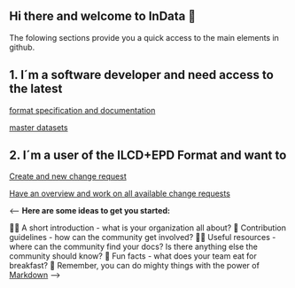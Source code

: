 ## Hi there and welcome to InData 👋
The folowing sections provide you a quick access to the main elements in github.


## 1. I´m a software developer and need access to the latest

[format specification and documentation](https://github.com/InDataWG/ILCD-EPD-Data-Format)

[master datasets](https://github.com/InDataWG/ILCD-EPD-Master-Data)

## 2. I´m a user of the ILCD+EPD Format and want to

[Create and new change request](https://github.com/InDataWG/ILCD-EPD-Data-Format/issues/new)

[Have an overview and work on all available change requests](https://github.com/InDataWG/ILCD-EPD-Data-Format/issues)


<--
**Here are some ideas to get you started:**

🙋‍♀️ A short introduction - what is your organization all about?
🌈 Contribution guidelines - how can the community get involved?
👩‍💻 Useful resources - where can the community find your docs? Is there anything else the community should know?
🍿 Fun facts - what does your team eat for breakfast?
🧙 Remember, you can do mighty things with the power of [Markdown](https://docs.github.com/github/writing-on-github/getting-started-with-writing-and-formatting-on-github/basic-writing-and-formatting-syntax)
-->
